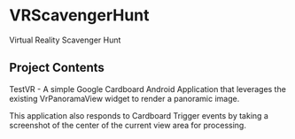 # VRScavengerHunt
Virtual Reality Scavenger Hunt

## Project Contents

TestVR - A simple Google Cardboard Android Application that leverages the existing VrPanoramaView widget to render a panoramic image.

This application also responds to Cardboard Trigger events by taking a screenshot of the center of the current view area for processing.



